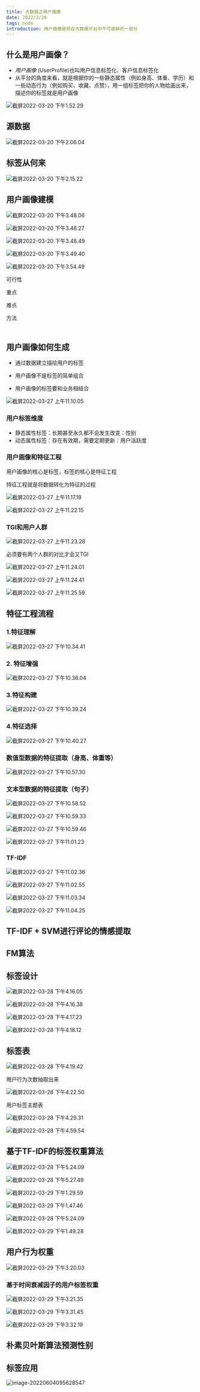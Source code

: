 ```yaml
---
title: 大数据之用户画像
date: 2022/3/20
tags: node
introduction: 用户画像是现在大数据平台中不可或缺的一部分
---
```




## 什么是用户画像？

- *用户画像* (UserProfile)也叫用户信息标签化、客户信息标签化
- 从平台的角度来看，就是根据你的一些静态属性（例如身高、体重、学历）和一些动态行为（例如购买、收藏、点赞），用一组标签把你的人物给画出来，描述你的标签就是用户画像

![截屏2022-03-20 下午1.52.29](../images/artical-image/%E6%88%AA%E5%B1%8F2022-03-20%20%E4%B8%8B%E5%8D%881.52.29.png)

## 源数据

![截屏2022-03-20 下午2.06.04](../images/artical-image/%E6%88%AA%E5%B1%8F2022-03-20%20%E4%B8%8B%E5%8D%882.06.04.png)

## 标签从何来

![截屏2022-03-20 下午2.15.22](../images/artical-image/%E6%88%AA%E5%B1%8F2022-03-20%20%E4%B8%8B%E5%8D%882.15.22.png)

## 用户画像建模

![截屏2022-03-20 下午3.48.06](../images/artical-image/%E6%88%AA%E5%B1%8F2022-03-20%20%E4%B8%8B%E5%8D%883.48.06.png)

![截屏2022-03-20 下午3.48.27](../images/artical-image/%E6%88%AA%E5%B1%8F2022-03-20%20%E4%B8%8B%E5%8D%883.48.27.png)

![截屏2022-03-20 下午3.48.49](../images/artical-image/%E6%88%AA%E5%B1%8F2022-03-20%20%E4%B8%8B%E5%8D%883.48.49.png)

![截屏2022-03-20 下午3.49.40](../images/artical-image/%E6%88%AA%E5%B1%8F2022-03-20%20%E4%B8%8B%E5%8D%883.51.05.png)

![截屏2022-03-20 下午3.54.49](../images/artical-image/%E6%88%AA%E5%B1%8F2022-03-20%20%E4%B8%8B%E5%8D%883.55.43.png)

可行性

重点

难点

方法



### 



```shell

```

## 用户画像如何生成

- 通过数据建立描绘用户的标签

- 用户画像不是标签的简单组合

- 用户画像的标签要和业务相结合

  

![截屏2022-03-27 上午11.10.05](../images/artical-image/%E6%88%AA%E5%B1%8F2022-03-27%20%E4%B8%8A%E5%8D%8811.10.05.png)

### 用户标签维度

- 静态属性标签：长期甚至永久都不会发生改变：性别
- 动态属性标签：存在有效期，需要定期更新：用户活跃度

### 用户画像和特征工程

用户画像的核心是标签，标签的核心是特征工程

特征工程就是将数据转化为特征的过程

![截屏2022-03-27 上午11.17.19](../images/artical-image/%E6%88%AA%E5%B1%8F2022-03-27%20%E4%B8%8A%E5%8D%8811.17.19.png)

![截屏2022-03-27 上午11.22.15](../images/artical-image/%E6%88%AA%E5%B1%8F2022-03-27%20%E4%B8%8A%E5%8D%8811.22.15.png)

### TGI和用户人群

![截屏2022-03-27 上午11.23.28](../images/artical-image/%E6%88%AA%E5%B1%8F2022-03-27%20%E4%B8%8A%E5%8D%8811.23.28.png)

必须要有两个人群的对比才会又TGI

![截屏2022-03-27 上午11.24.01](../images/artical-image/%E6%88%AA%E5%B1%8F2022-03-27%20%E4%B8%8A%E5%8D%8811.24.01.png)

![截屏2022-03-27 上午11.24.41](../images/artical-image/%E6%88%AA%E5%B1%8F2022-03-27%20%E4%B8%8A%E5%8D%8811.24.41.png)

![截屏2022-03-27 上午11.25.59](../images/artical-image/%E6%88%AA%E5%B1%8F2022-03-27%20%E4%B8%8A%E5%8D%8811.25.59.png)

## 特征工程流程



### 1.特征理解

![截屏2022-03-27 下午10.34.41](../images/artical-image/%E6%88%AA%E5%B1%8F2022-03-27%20%E4%B8%8B%E5%8D%8810.34.41.png)

### 2. 特征增强

![截屏2022-03-27 下午10.36.04](../images/artical-image/%E6%88%AA%E5%B1%8F2022-03-27%20%E4%B8%8B%E5%8D%8810.36.04.png)

### 3.特征构建

![截屏2022-03-27 下午10.39.24](../images/artical-image/%E6%88%AA%E5%B1%8F2022-03-27%20%E4%B8%8B%E5%8D%8810.39.24.png)

### 4.特征选择

![截屏2022-03-27 下午10.40.27](../images/artical-image/%E6%88%AA%E5%B1%8F2022-03-27%20%E4%B8%8B%E5%8D%8810.40.27.png)

### 数值型数据的特征提取（身高、体重等）

![截屏2022-03-27 下午10.57.30](../images/artical-image/%E6%88%AA%E5%B1%8F2022-03-27%20%E4%B8%8B%E5%8D%8810.57.30.png)

### 文本型数据的特征提取（句子）

![截屏2022-03-27 下午10.58.52](../images/artical-image/%E6%88%AA%E5%B1%8F2022-03-27%20%E4%B8%8B%E5%8D%8810.58.52.png)

![截屏2022-03-27 下午10.59.33](../images/artical-image/%E6%88%AA%E5%B1%8F2022-03-27%20%E4%B8%8B%E5%8D%8810.59.33.png)

![截屏2022-03-27 下午10.59.46](../images/artical-image/%E6%88%AA%E5%B1%8F2022-03-27%20%E4%B8%8B%E5%8D%8810.59.46.png)

![截屏2022-03-27 下午11.01.23](../images/artical-image/%E6%88%AA%E5%B1%8F2022-03-27%20%E4%B8%8B%E5%8D%8811.01.23.png)

### TF-IDF

![截屏2022-03-27 下午11.02.36](../images/artical-image/%E6%88%AA%E5%B1%8F2022-03-27%20%E4%B8%8B%E5%8D%8811.02.36.png)

![截屏2022-03-27 下午11.02.55](../images/artical-image/%E6%88%AA%E5%B1%8F2022-03-27%20%E4%B8%8B%E5%8D%8811.02.55.png)

![截屏2022-03-27 下午11.03.34](../images/artical-image/%E6%88%AA%E5%B1%8F2022-03-27%20%E4%B8%8B%E5%8D%8811.03.34.png)

![截屏2022-03-27 下午11.04.25](../images/artical-image/%E6%88%AA%E5%B1%8F2022-03-27%20%E4%B8%8B%E5%8D%8811.04.25.png)

## TF-IDF + SVM进行评论的情感提取





## FM算法





## 标签设计

![截屏2022-03-28 下午4.16.05](../images/artical-image/%E6%88%AA%E5%B1%8F2022-03-28%20%E4%B8%8B%E5%8D%884.16.05.png)

![截屏2022-03-28 下午4.16.38](../images/artical-image/%E6%88%AA%E5%B1%8F2022-03-28%20%E4%B8%8B%E5%8D%884.16.38.png)

![截屏2022-03-28 下午4.17.23](../images/artical-image/%E6%88%AA%E5%B1%8F2022-03-28%20%E4%B8%8B%E5%8D%884.17.23.png)

![截屏2022-03-28 下午4.18.12](../images/artical-image/%E6%88%AA%E5%B1%8F2022-03-28%20%E4%B8%8B%E5%8D%884.18.12.png)

## 标签表

![截屏2022-03-28 下午4.19.42](../images/artical-image/%E6%88%AA%E5%B1%8F2022-03-28%20%E4%B8%8B%E5%8D%884.19.42.png)

用户行为次数抽取出来

![截屏2022-03-28 下午4.22.50](../images/artical-image/%E6%88%AA%E5%B1%8F2022-03-28%20%E4%B8%8B%E5%8D%884.22.50.png)

用户标签主题表

![截屏2022-03-28 下午4.29.31](../images/artical-image/%E6%88%AA%E5%B1%8F2022-03-28%20%E4%B8%8B%E5%8D%884.29.31.png)

![截屏2022-03-28 下午4.59.54](../images/artical-image/%E6%88%AA%E5%B1%8F2022-03-28%20%E4%B8%8B%E5%8D%884.59.54.png)

## 基于TF-IDF的标签权重算法

![截屏2022-03-28 下午5.24.09](../images/artical-image/%E6%88%AA%E5%B1%8F2022-03-28%20%E4%B8%8B%E5%8D%885.24.09.png)

![截屏2022-03-28 下午5.27.49](../images/artical-image/%E6%88%AA%E5%B1%8F2022-03-28%20%E4%B8%8B%E5%8D%885.27.49.png)

![截屏2022-03-29 下午1.29.59](../images/artical-image/%E6%88%AA%E5%B1%8F2022-03-29%20%E4%B8%8B%E5%8D%881.29.59.png)

![截屏2022-03-29 下午1.47.46](../images/artical-image/%E6%88%AA%E5%B1%8F2022-03-29%20%E4%B8%8B%E5%8D%881.47.46.png)

![截屏2022-03-28 下午5.24.09](../images/artical-image/%E6%88%AA%E5%B1%8F2022-03-28%20%E4%B8%8B%E5%8D%885.24.09-8532980.png)

![截屏2022-03-29 下午1.49.28](../images/artical-image/%E6%88%AA%E5%B1%8F2022-03-29%20%E4%B8%8B%E5%8D%881.49.28.png)

## 用户行为权重

![截屏2022-03-29 下午3.20.03](../images/artical-image/%E6%88%AA%E5%B1%8F2022-03-29%20%E4%B8%8B%E5%8D%883.20.03.png)

### 基于时间衰减因子的用户标签权重

![截屏2022-03-29 下午3.21.35](../images/artical-image/%E6%88%AA%E5%B1%8F2022-03-29%20%E4%B8%8B%E5%8D%883.21.35.png)

![截屏2022-03-29 下午3.31.45](../images/artical-image/%E6%88%AA%E5%B1%8F2022-03-29%20%E4%B8%8B%E5%8D%883.31.45.png)

![截屏2022-03-29 下午3.32.19](../images/artical-image/%E6%88%AA%E5%B1%8F2022-03-29%20%E4%B8%8B%E5%8D%883.32.19.png)

## 朴素贝叶斯算法预测性别

## 标签应用

![image-20220604095628547](../images/artical-image/image-20220604095628547.png)
